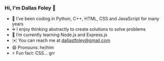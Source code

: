 ### Hi, I'm Dallas Foley 👋


- 🔭 I’ve been coding in Python, C++, HTML, CSS and JavaScript for many years
- ➗ I enjoy thinking abstractly to create solutions to solve problems
- 🌱 I’m currently learning Node.js and Express.js
- ✉️ You can reach me at dallastfoley@gmail.com
- 😄 Pronouns: he/him
- ⚡ Fun fact: CSS... grr

